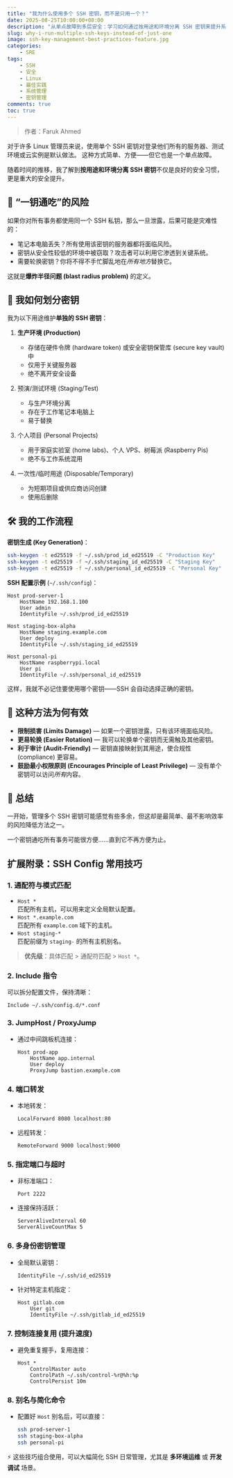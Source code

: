 ```yaml
---
title: "我为什么使用多个 SSH 密钥，而不是只用一个？"
date: 2025-08-25T10:00:00+08:00
description: "从单点故障到多层安全：学习如何通过按用途和环境分离 SSH 密钥来提升系统安全性，降低爆炸半径风险。"
slug: why-i-run-multiple-ssh-keys-instead-of-just-one
image: ssh-key-management-best-practices-feature.jpg
categories:
    - SRE
tags:
    - SSH
    - 安全
    - Linux
    - 最佳实践
    - 系统管理
    - 密钥管理
comments: true
toc: true
---
```


>作者：Faruk Ahmed

对于许多 Linux 管理员来说，使用单个 SSH 密钥对登录他们所有的服务器、测试环境或云实例是默认做法。
这种方式简单、方便——但它也是一个单点故障。

随着时间的推移，我了解到**按用途和环境分离 SSH 密钥**不仅是良好的安全习惯，更是重大的安全提升。

## 🛑 “一钥通吃”的风险

如果你对所有事务都使用同一个 SSH 私钥，那么一旦泄露，后果可能是灾难性的：

- 笔记本电脑丢失？所有使用该密钥的服务器都将面临风险。
- 密钥从安全性较低的环境中被窃取？攻击者可以利用它渗透到关键系统。
- 需要轮换密钥？你将不得不手忙脚乱地在*所有地方*替换它。

这就是**爆炸半径问题 (blast radius problem)** 的定义。

## 🧩 我如何划分密钥

我为以下用途维护**单独的 SSH 密钥**：

1. **生产环境 (Production)**
    - 存储在硬件令牌 (hardware token) 或安全密钥保管库 (secure key vault) 中
    - 仅用于关键服务器
    - 绝不离开安全设备

2. 预演/测试环境 (Staging/Test)
    - 与生产环境分离
    - 存在于工作笔记本电脑上
    - 易于替换

3. 个人项目 (Personal Projects)
    - 用于家庭实验室 (home labs)、个人 VPS、树莓派 (Raspberry Pis)
    - 绝不与工作系统混用

4. 一次性/临时用途 (Disposable/Temporary)
    - 为短期项目或供应商访问创建
    - 使用后删除

## 🛠 我的工作流程

**密钥生成 (Key Generation)**：

```bash
ssh-keygen -t ed25519 -f ~/.ssh/prod_id_ed25519 -C "Production Key"
ssh-keygen -t ed25519 -f ~/.ssh/staging_id_ed25519 -C "Staging Key"
ssh-keygen -t ed25519 -f ~/.ssh/personal_id_ed25519 -C "Personal Key"
```

**SSH 配置示例** (`~/.ssh/config`)：

```config
Host prod-server-1
    HostName 192.168.1.100
    User admin
    IdentityFile ~/.ssh/prod_id_ed25519

Host staging-box-alpha
    HostName staging.example.com
    User deploy
    IdentityFile ~/.ssh/staging_id_ed25519

Host personal-pi
    HostName raspberrypi.local
    User pi
    IdentityFile ~/.ssh/personal_id_ed25519
```

这样，我就不必记住要使用哪个密钥——SSH 会自动选择正确的密钥。




## 🧠 这种方法为何有效

- **限制损害 (Limits Damage)** — 如果一个密钥泄露，只有该环境面临风险。
- **更易轮换 (Easier Rotation)** — 我可以轮换单个密钥而无需触及其他密钥。
- **利于审计 (Audit-Friendly)** — 密钥直接映射到其用途，使合规性 (compliance) 更容易。
- **鼓励最小权限原则 (Encourages Principle of Least Privilege)** — 没有单个密钥可以访问*所有*内容。

## 📌 总结

一开始，管理多个 SSH 密钥可能感觉有些多余，但这却是最简单、最不影响效率的风险降低方法之一。

一个密钥通吃所有事务可能很方便……直到它不再方便为止。


## 扩展附录：SSH Config 常用技巧

### 1. 通配符与模式匹配

- `Host *`  
  匹配所有主机，可以用来定义全局默认配置。  
- `Host *.example.com`  
  匹配所有 `example.com` 域下的主机。  
- `Host staging-*`  
  匹配前缀为 `staging-` 的所有主机别名。  

> **优先级**：具体匹配 > 通配符匹配 > `Host *`。

### 2. Include 指令

可以拆分配置文件，保持清晰：

```config
Include ~/.ssh/config.d/*.conf
```



### 3. JumpHost / ProxyJump

- 通过中间跳板机连接：

  ```config
  Host prod-app
      HostName app.internal
      User deploy
      ProxyJump bastion.example.com
  ```



### 4. 端口转发

- 本地转发：

  ```config
  LocalForward 8080 localhost:80
  ```

- 远程转发：

  ```config
  RemoteForward 9000 localhost:9000
  ```

### 5. 指定端口与超时

- 非标准端口：

  ```config
  Port 2222
  ```

- 连接保持活跃：

  ```config
  ServerAliveInterval 60
  ServerAliveCountMax 5
  ```



### 6. 多身份密钥管理

- 全局默认密钥：

  ```config
  IdentityFile ~/.ssh/id_ed25519
  ```

- 针对特定主机指定：

  ```config
  Host gitlab.com
      User git
      IdentityFile ~/.ssh/gitlab_id_ed25519
  ```

### 7. 控制连接复用 (提升速度)

- 避免重复握手，复用连接：

  ```config
  Host *
      ControlMaster auto
      ControlPath ~/.ssh/control-%r@%h:%p
      ControlPersist 10m
  ```



### 8. 别名与简化命令

- 配置好 `Host` 别名后，可以直接：

  ```bash
  ssh prod-server-1
  ssh staging-box-alpha
  ssh personal-pi
  ```



⚡ 这些技巧组合使用，可以大幅简化 SSH 日常管理，尤其是 **多环境运维** 或 **开发调试** 场景。

